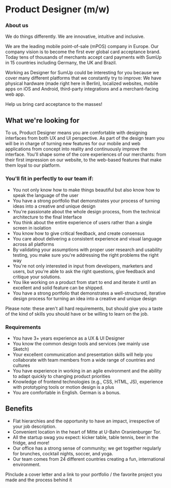 # Product Designer (m/w)


### About us
We do things differently. We are innovative, intuitive and inclusive.

We are the leading mobile point-of-sale (mPOS) company in Europe. Our company vision is to become the first ever global card acceptance brand. Today tens of thousands of merchants accept card payments with SumUp in 15 countries including Germany, the UK and Brazil.

Working as Designer for SumUp could be interesting for you because we cover many different platforms that we constantly try to improve: We have physical hardware (made right here in Berlin), localized websites, mobile apps on iOS and Android, third-party integrations and a merchant-facing web app.

Help us bring card acceptance to the masses!


## What we're looking for
To us, Product Designer means you are comfortable with designing interfaces from both UX and UI perspective. As part of the design team you will be in charge of turning new features for our mobile and web applications from concept into reality and continuously improve the interface. You'll shape some of the core experiences of our merchants: from their first impression on our website, to the web-based features that make them loyal to our platform.

### You'll fit in perfectly to our team if:

* You not only know how to make things beautiful but also know how to speak the language of the user
* You have a strong portfolio that demonstrates your process of turning ideas into a creative and unique design
* You're passionate about the whole design process, from the technical architecture to the final Interface
* You think about the entire experience of users rather than a single screen in isolation
* You know how to give critical feedback, and create consensus
* You care about delivering a consistent experience and visual language across all platforms
* By validating your assumptions with proper user research and usability testing, you make sure you're addressing the right problems the right way
* You're not only interested in input from developers, marketers and users, but you're able to ask the right questions, give feedback and critique your solutions.
* You like working on a product from start to end and iterate it until an excellent and solid feature can be shipped.
* You have a strong portfolio that demonstrates a well-structured, iterative design process for turning an idea into a creative and unique design

Please note: these aren't all hard requirements, but should give you a taste of the kind of skills you should have or be willing to learn on the job.

### Requirements
* You have 3+ years experience as a UX & UI Designer
* You know the common design tools and services (we mainly use Sketch)
* Your excellent communication and presentation skills will help you collaborate with team members from a wide range of countries and cultures
* You have experience in working in an agile environment and the ability to adapt quickly to changing product priorities
* Knowledge of frontend technologies (e.g., CSS, HTML, JS), experience with prototyping tools or motion design is a plus
* You are comfortable in English. German is a bonus.

## Benefits
* Flat hierarchies and the opportunity to have an impact, irrespective of your job description.
* Convenient location in the heart of Mitte at U-Bahn Oranienburger Tor.
* All the startup swag you expect: kicker table, table tennis, beer in the fridge, and more!
* Our office has a strong sense of community; we get together regularly for brunches, cocktail nights, soccer, and yoga.
* Our team comes from 24 different countries creating a fun, international environment.

PInclude a cover letter and a link to your portfolio / the favorite project you made and the process behind it
